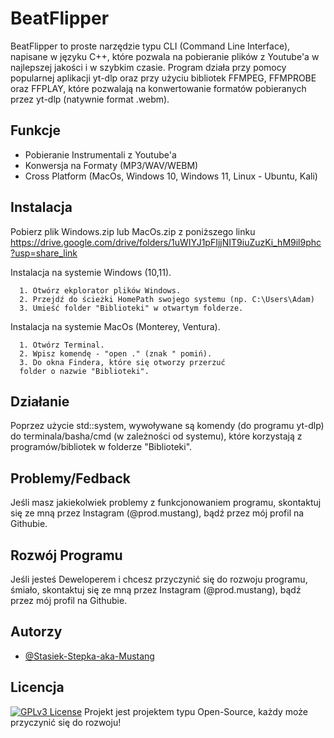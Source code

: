 
# BeatFlipper

BeatFlipper to proste narzędzie typu CLI (Command Line Interface), napisane w języku C++, które pozwala na pobieranie plików z Youtube'a w najlepszej jakości i w szybkim czasie. Program działa przy pomocy popularnej aplikacji yt-dlp oraz przy użyciu bibliotek
FFMPEG, FFMPROBE oraz FFPLAY, które pozwalają na konwertowanie formatów pobieranych przez yt-dlp (natywnie format .webm). 


## Funkcje

- Pobieranie Instrumentali z Youtube'a
- Konwersja na Formaty (MP3/WAV/WEBM)
- Cross Platform (MacOs, Windows 10, Windows 11, Linux - Ubuntu, Kali)


## Instalacja

Pobierz plik Windows.zip lub MacOs.zip z poniższego linku
https://drive.google.com/drive/folders/1uWIYJ1pFIjjNIT9iuZuzKi_hM9il9phc?usp=share_link

Instalacja na systemie Windows (10,11).

```
  1. Otwórz ekplorator plików Windows.
  2. Przejdź do ścieżki HomePath swojego systemu (np. C:\Users\Adam)
  3. Umieść folder "Biblioteki" w otwartym folderze. 
```

Instalacja na systemie MacOs (Monterey, Ventura).

```
  1. Otwórz Terminal.
  2. Wpisz komendę - "open ." (znak " pomiń).
  3. Do okna Findera, które się otworzy przerzuć
  folder o nazwie "Biblioteki".
```



    
## Działanie

Poprzez użycie std::system, wywoływane są komendy (do programu yt-dlp) do terminala/basha/cmd (w zależności od systemu), które korzystają z programów/bibliotek w folderze "Biblioteki". 


## Problemy/Fedback

Jeśli masz jakiekolwiek problemy z funkcjonowaniem programu,
skontaktuj się ze mną przez Instagram (@prod.mustang), bądź przez mój
profil na Githubie.

## Rozwój Programu

Jeśli jesteś Deweloperem i chcesz przyczynić się do rozwoju programu,
śmiało, skontaktuj się ze mną przez Instagram (@prod.mustang), bądź przez mój profil na Githubie.

## Autorzy

- [@Stasiek-Stepka-aka-Mustang](https://github.com/Stasiek-Stepka-aka-Mustang)


## Licencja
[![GPLv3 License](https://img.shields.io/badge/License-GPL%20v3-yellow.svg)](https://opensource.org/licenses/)
Projekt jest projektem typu Open-Source, każdy może przyczynić się do rozwoju!



